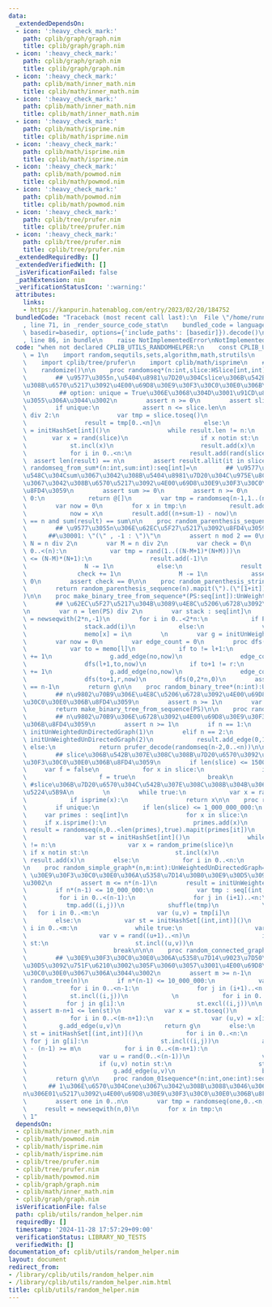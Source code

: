 ```yaml
---
data:
  _extendedDependsOn:
  - icon: ':heavy_check_mark:'
    path: cplib/graph/graph.nim
    title: cplib/graph/graph.nim
  - icon: ':heavy_check_mark:'
    path: cplib/graph/graph.nim
    title: cplib/graph/graph.nim
  - icon: ':heavy_check_mark:'
    path: cplib/math/inner_math.nim
    title: cplib/math/inner_math.nim
  - icon: ':heavy_check_mark:'
    path: cplib/math/inner_math.nim
    title: cplib/math/inner_math.nim
  - icon: ':heavy_check_mark:'
    path: cplib/math/isprime.nim
    title: cplib/math/isprime.nim
  - icon: ':heavy_check_mark:'
    path: cplib/math/isprime.nim
    title: cplib/math/isprime.nim
  - icon: ':heavy_check_mark:'
    path: cplib/math/powmod.nim
    title: cplib/math/powmod.nim
  - icon: ':heavy_check_mark:'
    path: cplib/math/powmod.nim
    title: cplib/math/powmod.nim
  - icon: ':heavy_check_mark:'
    path: cplib/tree/prufer.nim
    title: cplib/tree/prufer.nim
  - icon: ':heavy_check_mark:'
    path: cplib/tree/prufer.nim
    title: cplib/tree/prufer.nim
  _extendedRequiredBy: []
  _extendedVerifiedWith: []
  _isVerificationFailed: false
  _pathExtension: nim
  _verificationStatusIcon: ':warning:'
  attributes:
    links:
    - https://kanpurin.hatenablog.com/entry/2023/02/20/184752
  bundledCode: "Traceback (most recent call last):\n  File \"/home/runner/.local/lib/python3.10/site-packages/onlinejudge_verify/documentation/build.py\"\
    , line 71, in _render_source_code_stat\n    bundled_code = language.bundle(stat.path,\
    \ basedir=basedir, options={'include_paths': [basedir]}).decode()\n  File \"/home/runner/.local/lib/python3.10/site-packages/onlinejudge_verify/languages/nim.py\"\
    , line 86, in bundle\n    raise NotImplementedError\nNotImplementedError\n"
  code: "when not declared CPLIB_UTILS_RANDOMHELPER:\n    const CPLIB_UTILS_RANDOMHELPER*\
    \ = 1\n    import random,sequtils,sets,algorithm,math,strutils\n    import cplib/graph/graph\n\
    \    import cplib/tree/prufer\n    import cplib/math/isprime\n    # https://kanpurin.hatenablog.com/entry/2023/02/20/184752\n\
    \    randomize()\n\n    proc randomseq*(n:int,slice:HSlice[int,int],unique:bool=false):seq[int]=\n\
    \        ## \u9577\u3055n,\u5404\u8981\u7D20\u304Cslice\u306B\u542B\u307E\u308C\
    \u308B\u6570\u5217\u3092\u4E00\u69D8\u30E9\u30F3\u30C0\u30E0\u306B\u8FD4\u3059\
    \n        ## option: unique = True\u306E\u3068\u304D\u3001\u91CD\u8907\u3092\u8A31\
    \u3055\u306A\u3044\u3002\n        assert n >= 0\n        assert slice.len >= 1\n\
    \        if unique:\n            assert n <= slice.len\n            if n >= slice.len\
    \ div 2:\n                var tmp = slice.toseq()\n                shuffle(tmp)\n\
    \                result = tmp[0..<n]\n            else:\n                var st\
    \ = initHashSet[int]()\n                while result.len != n:\n             \
    \       var x = rand(slice)\n                    if x notin st:\n            \
    \            st.incl(x)\n                        result.add(x)\n        else:\n\
    \            for i in 0..<n:\n                result.add(rand(slice))\n      \
    \  assert len(result) == n\n        assert result.allit(it in slice)\n\n    proc\
    \ randomseq_from_sum*(n:int,sum:int):seq[int]=\n        ## \u9577\u3055n,\u7DCF\
    \u548C\u304Csum\u3067\u3042\u308B\u5404\u8981\u7D20\u304C\u975E\u8CA0\u6574\u6570\
    \u3067\u3042\u308B\u6570\u5217\u3092\u4E00\u69D8\u30E9\u30F3\u30C0\u30E0\u306B\
    \u8FD4\u3059\n        assert sum >= 0\n        assert n >= 0\n        if n ==\
    \ 0:\n            return @[]\n        var tmp = randomseq(n-1,1..(n+sum-1),true).sorted()\n\
    \        var now = 0\n        for x in tmp:\n            result.add(x-now-1)\n\
    \            now = x\n        result.add((n+sum-1) - now)\n        assert len(result)\
    \ == n and sum(result) == sum\n\n    proc random_parenthesis_sequence*(n:int):seq[int]=\n\
    \        ## \u9577\u3055n\u306E\u62EC\u5F27\u5217\u3092\u8FD4\u3059\u3002\n  \
    \      ##\u30001: \"(\" , -1 : \")\"\n        assert n mod 2 == 0\n\n        var\
    \ N = n div 2\n        var M = n div 2\n        var check = 0\n        for i in\
    \ 0..<(n):\n            var tmp = rand(1..((N-M+1)*(N+M)))\n            if tmp\
    \ <= (N-M)*(N+1):\n                result.add(-1)\n                check -= 1\n\
    \                N -= 1\n            else:\n                result.add(1)\n  \
    \              check += 1\n                M -= 1\n            assert check >=\
    \ 0\n        assert check == 0\n\n    proc random_parenthesis_string*(n:int):string=\n\
    \        return random_parenthesis_sequence(n).mapit(\").(\"[1+it]).join(\"\"\
    )\n\n    proc make_binary_tree_from_sequence*(PS:seq[int]):UnWeightedUnDirectedGraph=\n\
    \        ## \u62EC\u5F27\u5217\u304B\u3089\u4E8C\u5206\u6728\u3092\u5FA9\u5143\
    \n        var n = len(PS) div 2\n        var stack : seq[int]\n        var memo\
    \ = newseqwith(2*n,-1)\n        for i in 0..<2*n:\n            if PS[i] == 1:\n\
    \                stack.add(i)\n            else:\n                var x = stack.pop()\n\
    \                memo[x] = i\n        \n        var g = initUnWeightedUnDirectedGraph(n)\n\
    \        var now = 0\n        var edge_count = 0\n        proc dfs(l,r,no:int)=\n\
    \            var to = memo[l]\n            if to != l+1:\n                now\
    \ += 1\n                g.add_edge(no,now)\n                edge_count += 1\n\
    \                dfs(l+1,to,now)\n            if to+1 != r:\n                now\
    \ += 1\n                g.add_edge(no,now)\n                edge_count += 1\n\
    \                dfs(to+1,r,now)\n        dfs(0,2*n,0)\n        assert edge_count\
    \ == n-1\n        return g\n\n    proc random_binary_tree*(n:int):UnWeightedUnDirectedGraph=\n\
    \        ## n\u9802\u70B9\u306E\u4E8C\u5206\u6728\u3092\u4E00\u69D8\u30E9\u30F3\
    \u30C0\u30E0\u306B\u8FD4\u3059\n        assert n >= 1\n        var PS = random_parenthesis_sequence(2*n)\n\
    \        return make_binary_tree_from_sequence(PS)\n\n    proc random_tree*(n:int):UnWeightedUnDirectedGraph=\n\
    \        ## n\u9802\u70B9\u306E\u6728\u3092\u4E00\u69D8\u30E9\u30F3\u30C0\u30E0\
    \u306B\u8FD4\u3059\n        assert n >= 1\n        if n == 1:\n            return\
    \ initUnWeightedUnDirectedGraph(1)\n        elif n == 2:\n            result =\
    \ initUnWeightedUnDirectedGraph(2)\n            result.add_edge(0,1)\n       \
    \ else:\n            return prufer_decode(randomseq(n-2,0..<n))\n\n    proc random_prime*(slice:HSlice[int,int]):int=\n\
    \        ## slice\u306B\u542B\u307E\u308C\u308B\u7D20\u6570\u3092\u4E00\u69D8\u30E9\
    \u30F3\u30C0\u30E0\u306B\u8FD4\u3059\n        if len(slice) <= 1500:\n       \
    \     var f = false\n            for x in slice:\n                if isprime(x):\n\
    \                    f = true\n                    break\n            assert f\
    \ #slice\u306B\u7D20\u6570\u304C\u542B\u307E\u308C\u308B\u304B\u3069\u3046\u304B\
    \u5224\u5B9A\n        \n        while true:\n            var x = rand(slice)\n\
    \            if isprime(x):\n                return x\n\n    proc random_prime_sequence*(n:int,slice:HSlice[int,int],unique:bool=false):seq[int]=\n\
    \        if unique:\n            if len(slice) <= 1_000_000_000:\n           \
    \     var primes : seq[int]\n                for x in slice:\n               \
    \     if x.isprime():\n                        primes.add(x)\n               \
    \ result = randomseq(n,0..<len(primes),true).mapit(primes[it])\n            else:\n\
    \                var st = initHashSet[int]()\n                while result.len\
    \ != n:\n                    var x = random_prime(slice)\n                   \
    \ if x notin st:\n                        st.incl(x)\n                       \
    \ result.add(x)\n        else:\n            for i in 0..<n:\n                result.add(random_prime(slice))\n\
    \n    proc random_simple_graph*(n,m:int):UnWeightedUnDirectedGraph=\n        ##\
    \ \u30E9\u30F3\u30C0\u30E0\u306A\u5358\u7D14\u30B0\u30E9\u30D5\u3092\u4F5C\u6210\
    \u3002\n        assert m <= n*(n-1)\n        result = initUnWeightedUnDirectedGraph(n)\n\
    \        if n*(n-1) <= 10_000_000:\n            var tmp : seq[(int,int)]\n   \
    \         for i in 0..<(n-1):\n                for j in (i+1)..<n:\n         \
    \           tmp.add((i,j))\n            shuffle(tmp)\n            \n         \
    \   for i in 0..<m:\n                var (u,v) = tmp[i]\n                result.add_edge(u,v)\n\
    \        else:\n            var st = initHashSet[(int,int)]()\n            for\
    \ i in 0..<m:\n                while true:\n                    var u = rand(0..<(n-1))\n\
    \                    var v = rand((u+1)..<n)\n                    if (u,v) notin\
    \ st:\n                        st.incl((u,v))\n                        result.add_edge(u,v)\n\
    \                        break\n\n\n    proc random_connected_graph*(n,m:int):UnWeightedUnDirectedGraph=\n\
    \        ## \u30E9\u30F3\u30C0\u30E0\u306A\u5358\u7D14\u9023\u7D50\u30B0\u30E9\
    \u30D5\u3092\u751F\u6210\u3002\u305F\u3060\u3057\u3001\u4E00\u69D8\u30E9\u30F3\
    \u30C0\u30E0\u3067\u306A\u3044\u3002\n        assert m >= n-1\n        var g =\
    \ random_tree(n)\n        if n*(n-1) <= 10_000_000:\n            var st = initHashSet[(int,int)]()\n\
    \            for i in 0..<n-1:\n                for j in (i+1)..<n:\n        \
    \            st.incl((i,j))\n            \n            for i in 0..<n:\n     \
    \           for j in g[i]:\n                    st.excl((i,j))\n\n           \
    \ assert m-n+1 <= len(st)\n            var x = st.toseq()\n            shuffle(x)\n\
    \            for i in 0..<(m-n+1):\n                var (u,v) = x[i]\n       \
    \         g.add_edge(u,v)\n            return g\n        else:\n            var\
    \ st = initHashSet[(int,int)]()\n            for i in 0..<n:\n               \
    \ for j in g[i]:\n                    st.incl((i,j))\n            assert n*(n-1)\
    \ - (n-1) >= m\n            for i in 0..<(m-n+1):\n                while true:\n\
    \                    var u = rand(0..<(n-1))\n                    var v = rand((u+1)..<n)\n\
    \                    if (u,v) notin st:\n                        st.incl((u,v))\n\
    \                        g.add_edge(u,v)\n                        break\n    \
    \        return g\n\n    proc random_01sequence*(n:int,one:int):seq[int]=\n  \
    \      ## 1\u306E\u6570\u304Cone\u3067\u3042\u308B\u3088\u3046\u306A\u9577\u3055\
    n\u306E01\u5217\u3092\u4E00\u69D8\u30E9\u30F3\u30C0\u30E0\u306B\u8FD4\u3059\n\
    \        assert one in 0..n\n        var tmp = randomseq(one,0..<n,true)\n   \
    \     result = newseqwith(n,0)\n        for x in tmp:\n            result[x] =\
    \ 1"
  dependsOn:
  - cplib/math/inner_math.nim
  - cplib/math/powmod.nim
  - cplib/math/isprime.nim
  - cplib/math/isprime.nim
  - cplib/tree/prufer.nim
  - cplib/tree/prufer.nim
  - cplib/math/powmod.nim
  - cplib/graph/graph.nim
  - cplib/math/inner_math.nim
  - cplib/graph/graph.nim
  isVerificationFile: false
  path: cplib/utils/random_helper.nim
  requiredBy: []
  timestamp: '2024-11-28 17:57:29+09:00'
  verificationStatus: LIBRARY_NO_TESTS
  verifiedWith: []
documentation_of: cplib/utils/random_helper.nim
layout: document
redirect_from:
- /library/cplib/utils/random_helper.nim
- /library/cplib/utils/random_helper.nim.html
title: cplib/utils/random_helper.nim
---
```

